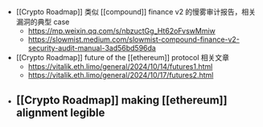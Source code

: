 - [[Crypto Roadmap]] 类似 [[compound]] finance v2 的慢雾审计报告，相关漏洞的典型 case
	- https://mp.weixin.qq.com/s/nbzuctGg_Ht62oFvswMmiw
	- https://slowmist.medium.com/slowmist-compound-finance-v2-security-audit-manual-3ad56bd596da
- [[Crypto Roadmap]] future of the [[ethereum]] protocol 相关文章
	- https://vitalik.eth.limo/general/2024/10/14/futures1.html
	- https://vitalik.eth.limo/general/2024/10/17/futures2.html
- [[Crypto Roadmap]] making [[ethereum]] alignment legible
	-